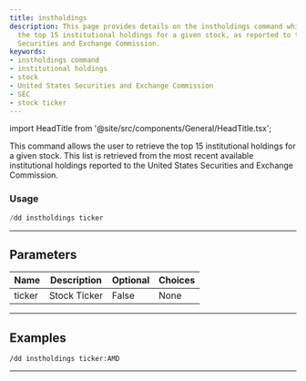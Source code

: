 ```yaml
---
title: instholdings
description: This page provides details on the instholdings command which retrieves
  the top 15 institutional holdings for a given stock, as reported to the United States
  Securities and Exchange Commission.
keywords:
- instholdings command
- institutional holdings
- stock
- United States Securities and Exchange Commission
- SEC
- stock ticker
---
```


import HeadTitle from '@site/src/components/General/HeadTitle.tsx';

<HeadTitle title="duedilligence: instholdings - Discord Reference | OpenBB Bot Docs" />

This command allows the user to retrieve the top 15 institutional holdings for a given stock. This list is retrieved from the most recent available institutional holdings reported to the United States Securities and Exchange Commission.

### Usage

```python wordwrap
/dd instholdings ticker
```

---

## Parameters

| Name | Description | Optional | Choices |
| ---- | ----------- | -------- | ------- |
| ticker | Stock Ticker | False | None |


---

## Examples

```
/dd instholdings ticker:AMD
```
---
